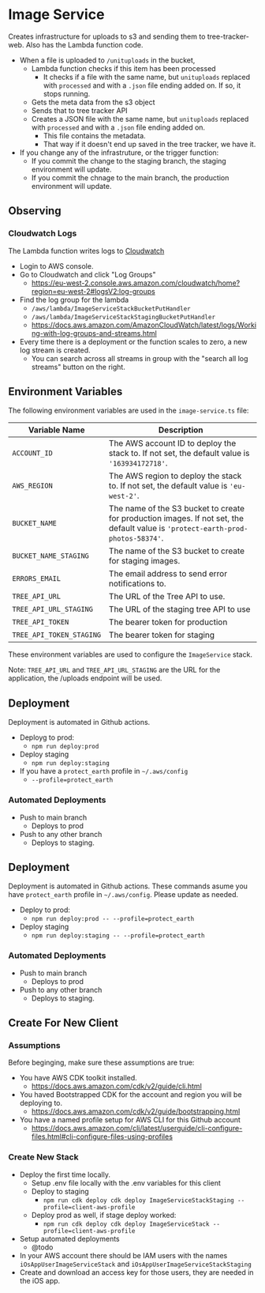 # Image Service

Creates infrastructure for uploads to s3 and sending them to tree-tracker-web. Also has the Lambda function code.

- When a file is uploaded to `/unituploads` in the bucket,
    - Lambda function checks if this item has been processed
        - It checks if a file with the same name, but `unituploads` replaced with `processed` and with a `.json` file ending added on. If so, it stops running.
    - Gets the meta data from the s3 object
    - Sends that to tree tracker API
    - Creates a JSON file with the same name, but `unituploads` replaced with `processed` and with a `.json` file ending added on.
        - This file contains the metadata.
        - That way if it doesn't end up saved in the tree tracker, we have it.
- If you change any of the infrastruture, or the trigger function:
    - If you commit the change to the staging branch, the staging environment will update.
    - If you commit the chnage to the main branch, the production environment will update.

## Observing

### Cloudwatch Logs

The Lambda function writes logs to [Cloudwatch]()

- Login to AWS console.
- Go to Cloudwatch and click "Log Groups"
    - https://eu-west-2.console.aws.amazon.com/cloudwatch/home?region=eu-west-2#logsV2:log-groups
- Find the log group for the lambda
    - `/aws/lambda/ImageServiceStackBucketPutHandler`
    - `/aws/lambda/ImageServiceStackStagingBucketPutHandler`
    - https://docs.aws.amazon.com/AmazonCloudWatch/latest/logs/Working-with-log-groups-and-streams.html
- Every time there is a deployment or the function scales to zero, a new log stream is created.
    - You can search across all streams in group with the "search all log streams" button on the right.

## Environment Variables

The following environment variables are used in the `image-service.ts` file:

| Variable Name | Description |
| --- | --- |
| `ACCOUNT_ID` | The AWS account ID to deploy the stack to. If not set, the default value is `'163934172718'`. |
| `AWS_REGION` | The AWS region to deploy the stack to. If not set, the default value is `'eu-west-2'`. |
| `BUCKET_NAME` | The name of the S3 bucket to create for production images. If not set, the default value is `'protect-earth-prod-photos-58374'`. |
| `BUCKET_NAME_STAGING` | The name of the S3 bucket to create for staging images.  |
| `ERRORS_EMAIL` | The email address to send error notifications to. |
| `TREE_API_URL` | The URL of the Tree API to use.  |
| `TREE_API_URL_STAGING` | The URL of the staging tree API to use |
| `TREE_API_TOKEN` | The bearer token for production
| `TREE_API_TOKEN_STAGING` | The bearer token for staging

These environment variables are used to configure the `ImageService` stack.

Note: `TREE_API_URL` and `TREE_API_URL_STAGING` are the URL for the application, the /uploads endpoint will be used.

## Deployment

Deployment is automated in Github actions.

- Deployg to prod:
    - `npm run deploy:prod`
- Deploy staging
    - `npm run deploy:staging`
- If you have a `protect_earth` profile in `~/.aws/config`
    - `--profile=protect_earth`

### Automated Deployments

- Push to main branch
    - Deploys to prod
- Push to any other branch
    - Deploys to staging.


## Deployment

Deployment is automated in Github actions. These commands asume you have `protect_earth` profile in `~/.aws/config`. Please update as needed.

- Deploy to prod:
    - `npm run deploy:prod -- --profile=protect_earth`
- Deploy staging
    - `npm run deploy:staging -- --profile=protect_earth`


### Automated Deployments

- Push to main branch
    - Deploys to prod
- Push to any other branch
    - Deploys to staging.


## Create For New Client

### Assumptions

Before beginging, make sure these assumptions are true:

- You have AWS CDK toolkit installed.
    - https://docs.aws.amazon.com/cdk/v2/guide/cli.html
- You haved Bootstrapped CDK for the account and region you will be deploying to.
    - https://docs.aws.amazon.com/cdk/v2/guide/bootstrapping.html
- You have a named profile setup for AWS CLI for this Github account
    - https://docs.aws.amazon.com/cli/latest/userguide/cli-configure-files.html#cli-configure-files-using-profiles

### Create New Stack

- Deploy the first time locally.
    - Setup .env file locally with the .env variables for this client
    - Deploy to staging
        - `npm run cdk deploy cdk deploy ImageServiceStackStaging --profile=client-aws-profile`
    - Deploy prod as well, if stage deploy worked:
        - `npm run cdk deploy cdk deploy ImageServiceStack --profile=client-aws-profile`
- Setup automated deployments
    - @todo
- In your AWS account there should be IAM users with the names `iOsAppUserImageServiceStack` and `iOsAppUserImageServiceStackStaging`
- Create and download an access key for those users, they are needed in the iOS app.
